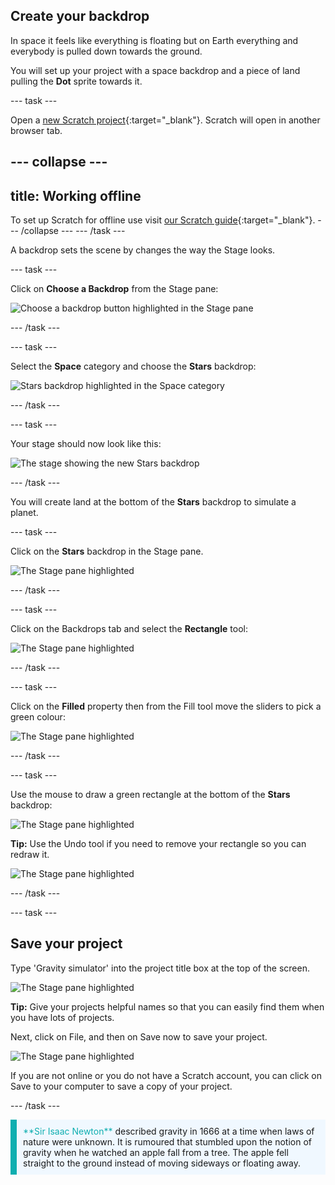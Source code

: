 ## Create your backdrop

In space it feels like everything is floating but on Earth everything and everybody is pulled down towards the ground. 

You will set up your project with a space backdrop and a piece of land pulling the **Dot** sprite towards it. 

--- task ---

Open a [new Scratch project](http://rpf.io/scratch-new){:target="_blank"}. Scratch will open in another browser tab.

--- collapse ---
---
title: Working offline
---
To set up Scratch for offline use visit [our Scratch guide](https://learning-admin.raspberrypi.org/en/projects/getting-started-scratch/1){:target="_blank"}.
--- /collapse ---
--- /task ---

A backdrop sets the scene by changes the way the Stage looks.

--- task ---

Click on **Choose a Backdrop** from the Stage pane:

![Choose a backdrop button highlighted in the Stage pane](images/choose-a-backdrop.png)

--- /task ---

--- task ---

Select the **Space** category and choose the **Stars** backdrop:

![Stars backdrop highlighted in the Space category](images/stars-backdrop.png)

--- /task ---

--- task ---

Your stage should now look like this:

![The stage showing the new Stars backdrop](images/stage-backdrop.png)

--- /task ---

You will create land at the bottom of the **Stars** backdrop to simulate a planet.

--- task ---

Click on the **Stars** backdrop in the Stage pane. 

![The Stage pane highlighted](images/stage-pane-selected.png)

--- /task ---

--- task ---

Click on the Backdrops tab and select the **Rectangle** tool:

![The Stage pane highlighted](images/backdrops-tab.png)

--- /task ---

--- task ---

Click on the **Filled** property then from the Fill tool move the sliders to pick a green colour:

![The Stage pane highlighted](images/green-fill.png)

--- /task ---

--- task ---

Use the mouse to draw a green rectangle at the bottom of the **Stars** backdrop:

![The Stage pane highlighted](images/green-rectangle.png)

**Tip:** Use the Undo tool if you need to remove your rectangle so you can redraw it. 

![The Stage pane highlighted](images/undo.png)

--- /task ---

--- task ---

## Save your project

Type 'Gravity simulator' into the project title box at the top of the screen. 

![The Stage pane highlighted](images/project-title.png)

**Tip:** Give your projects helpful names so that you can easily find them when you have lots of projects.

Next, click on File, and then on Save now to save your project.

![The Stage pane highlighted](images/save-now.png)

If you are not online or you do not have a Scratch account, you can click on Save to your computer to save a copy of your project.

--- /task ---

<p style="border-left: solid; border-width:10px; border-color: #0faeb0; background-color: aliceblue; padding: 10px;">
<span style="color: #0faeb0">**Sir Isaac Newton**</span> described gravity in 1666 at a time when laws of nature were unknown. It is rumoured that stumbled upon the notion of gravity when he watched an apple fall from a tree. The apple fell straight to the ground instead of moving sideways or floating away. 
</p>